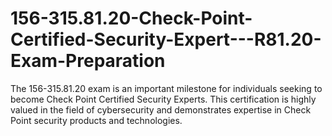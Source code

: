 # 156-315.81.20-Check-Point-Certified-Security-Expert---R81.20-Exam-Preparation
The 156-315.81.20 exam is an important milestone for individuals seeking to become Check Point Certified Security Experts. This certification is highly valued in the field of cybersecurity and demonstrates expertise in Check Point security products and technologies.
